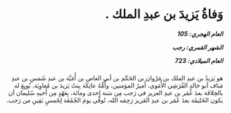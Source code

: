 <h1 dir="rtl">وَفاةُ يَزيدَ بن عبدِ الملك .</h1>

<h5 dir="rtl">العام الهجري:  105

الشهر القمري: رجب

العام الميلادي: 723</h5>

<p dir="rtl">هو يَزيدُ بن عبدِ الملك بن مَرْوان بن الحَكَم بن أبي العاص بن أُمَيَّة بن عبدِ شَمسِ بن عبدِ مَناف أبو خالدٍ القُرَشِي الأُمَوي، أَميرُ المؤمنين، وأُمُّهُ عاتِكَة بِنتُ يَزيدَ بن مُعاوِيَة. بُويِعَ له بالخِلافَة بعدَ عُمَر بن عبدِ العزيز في رَجب مِن سَنة إحدى ومائة، بِعَهْدٍ مِن أَخيهِ سُليمان أن يكون الخَليفَة بعدَ عُمَر بن عبدِ العَزيز رَحِمَه الله، تُوفِّي يومَ الجُمُعَة لِخَمسٍ بَقِينِ من رَجب.</p></br>
